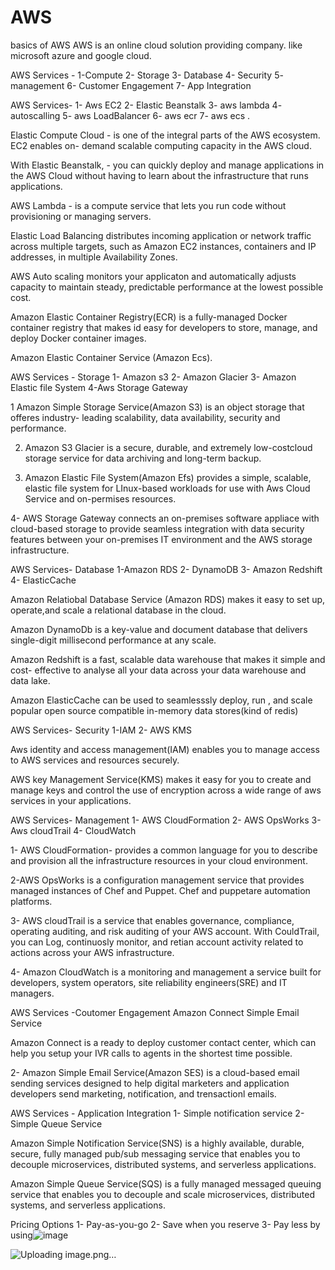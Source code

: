 # AWS
basics of AWS
AWS is an online cloud solution providing company. like microsoft azure and google cloud.

AWS Services - 1-Compute 2- Storage 3- Database 4- Security 5- management 6- Customer Engagement 7- App Integration 

AWS Services- 1- Aws EC2 2- Elastic Beanstalk 3- aws lambda 4- autoscalling 5- aws LoadBalancer 6- aws ecr 7- aws ecs .

Elastic Compute Cloud - is one of the integral parts of the AWS ecosystem. EC2 enables on- demand scalable computing capacity in the AWS cloud.

With Elastic Beanstalk, - you can quickly deploy and manage applications in the AWS Cloud without having to learn about the infrastructure that runs applications.

AWS Lambda - is a compute service that lets you run code without provisioning or managing servers.

Elastic Load Balancing distributes incoming application or network traffic across multiple targets, such as Amazon EC2 instances, containers and IP addresses, in multiple Availability Zones.

AWS Auto scaling monitors your applicaton and automatically adjusts capacity to maintain steady, predictable performance at the lowest possible cost.

Amazon Elastic Container Registry(ECR) is a fully-managed Docker container registry that makes id easy for developers to store, manage, and deploy Docker container images.

Amazon Elastic Container Service (Amazon Ecs).

AWS Services - Storage 
1- Amazon s3
2- Amazon Glacier
3- Amazon Elastic file System
4-Aws Storage Gateway


1 Amazon Simple Storage Service(Amazon S3) is an object storage that offeres industry- leading scalability, data availability, security and performance.

2. Amazon S3 Glacier is a secure, durable, and extremely low-costcloud storage service for data archiving and long-term backup.

3. Amazon Elastic File System(Amazon Efs) provides a simple, scalable, elastic file system for LInux-based workloads for use with Aws Cloud Service and on-permises resources.

4- AWS Storage Gateway connects an on-premises software appliace with cloud-based storage to provide seamless integration with data security features between your on-premises IT environment and the AWS storage infrastructure.

AWS Services- Database
1-Amazon RDS
2- DynamoDB
3- Amazon Redshift
4- ElasticCache

Amazon Relatiobal Database Service (Amazon RDS) makes it easy to set up, operate,and scale a relational database in the cloud.

Amazon DynamoDb is a key-value and document database that delivers single-digit millisecond performance at any scale.

Amazon Redshift is a fast, scalable data warehouse that makes it simple and cost- effective to analyse all your data across your data warehouse and data lake.

Amazon ElasticCache can be used to seamlesssly deploy, run , and scale popular open source compatible in-memory data stores(kind of redis)


AWS Services- Security
1-IAM
2- AWS KMS

Aws identity and access management(IAM) enables you to manage access to AWS services and resources securely.

AWS key Management Service(KMS) makes it easy for you to create and manage keys and control the use of encryption across a wide range of aws services in your applications.

AWS Services- Management
1- AWS CloudFormation
2- AWS OpsWorks 
3- Aws cloudTrail
4- CloudWatch

1- AWS CloudFormation- provides a common language for you to describe and provision all the infrastructure resources in your cloud environment.

2-AWS OpsWorks is a configuration management service that provides managed instances of Chef and Puppet. Chef and puppetare automation platforms.

3- AWS cloudTrail is a service that enables governance, compliance, operating auditing, and risk auditing of your AWS account. With CouldTrail, you can Log, continuosly monitor, and retian account activity related to actions across your AWS infrastructure. 

4- Amazon CloudWatch is a monitoring and management a service built for developers, system operators, site reliability engineers(SRE) and IT managers.

AWS Services -Coutomer Engagement
Amazon Connect
Simple Email Service

Amazon Connect is a ready to deploy customer contact center, which can help you setup your IVR calls to agents in the shortest time possible.


2- Amazon Simple Email Service(Amazon SES) is a cloud-based email sending services designed to help digital marketers and application developers send marketing, notification, and trensactionl emails.



AWS Services - Application Integration
1- Simple notification service
2- Simple Queue Service

Amazon Simple Notification Service(SNS) is a highly available, durable, secure, fully managed pub/sub messaging service that enables you to decouple microservices, distributed systems, and serverless applications. 

Amazon Simple Queue Service(SQS) is a fully managed messaged queuing service that enables you to decouple and scale microservices, distributed systems, and serverless applications.

Pricing Options
1- Pay-as-you-go
2- Save when you reserve
3- Pay less by using![image](https://user-images.githubusercontent.com/100284030/215732953-1f003806-2220-44fa-afb9-d8e5b83613eb.png)

![Uploading image.png…]()


